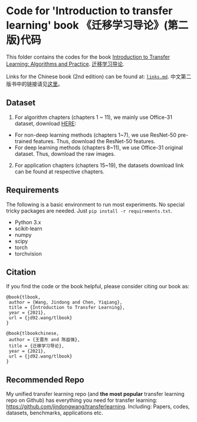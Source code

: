 # Code for 'Introduction to transfer learning' book 《迁移学习导论》(第二版)代码

This folder contains the codes for the book [Introduction to Transfer Learning: Algorithms and Practice](http://jd92.wang/tlbook). [迁移学习导论](http://jd92.wang/tlbook).

Links for the Chinese book (2nd edition) can be found at: [`links.md`](./links.md). 中文第二版书中的链接请见[这里](./links.md)。

## Dataset

1. For algorithm chapters (chapters 1 ~ 11), we mainly use Office-31 dataset, download [HERE](https://github.com/jindongwang/transferlearning/tree/master/data#office-31):
- For non-deep learning methods (chapters 1~7), we use ResNet-50 pre-trained features. Thus, download the ResNet-50 features.
- For deep learning methods (chapters 8~11), we use Office-31 original dataset. Thus, download the raw images.

2. For application chapters (chapters 15~19), the datasets download link can be found at respective chapters.

## Requirements

The following is a basic environment to run most experiments. No special tricky packages are needed. Just `pip install -r requirements.txt`.
- Python 3.x
- scikit-learn
- numpy
- scipy
- torch
- torchvision

## Citation

If you find the code or the book helpful, please consider citing our book as:

```
@book{tlbook,
 author = {Wang, Jindong and Chen, Yiqiang},
 title = {Introduction to Transfer Learning},
 year = {2021},
 url = {jd92.wang/tlbook}
}

@book{tlbookchinese,
 author = {王晋东 and 陈益强},
 title = {迁移学习导论},
 year = {2021},
 url = {jd92.wang/tlbook}
}
```

## Recommended Repo

My unified transfer learning repo (and **the most popular** transfer learning repo on Github) has everything you need for transfer learning: https://github.com/jindongwang/transferlearning. Including: Papers, codes, datasets, benchmarks, applications etc. 
